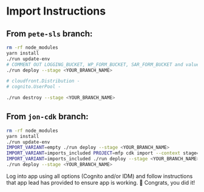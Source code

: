 # Import Instructions

## From `pete-sls` branch:

```sh
rm -rf node_modules
yarn install
./run update-env
# COMMENT OUT LOGGING_BUCKET, WP_FORM_BUCKET, SAR_FORM_BUCKET and values for short-circuiting SSM in .env file
./run deploy --stage <YOUR_BRANCH_NAME>

# cloudfront.Distribution -
# cognito.UserPool -

./run destroy --stage <YOUR_BRANCH_NAME>

```

## From `jon-cdk` branch:

```sh
rm -rf node_modules
yarn install
./run update-env
IMPORT_VARIANT=empty ./run deploy --stage <YOUR_BRANCH_NAME>
IMPORT_VARIANT=imports_included PROJECT=mfp cdk import --context stage=<YOUR_BRANCH_NAME> --force
IMPORT_VARIANT=imports_included ./run deploy --stage <YOUR_BRANCH_NAME>
./run deploy --stage <YOUR_BRANCH_NAME>
```

Log into app using all options (Cognito and/or IDM) and follow instructions that app lead has provided to ensure app is working.
:tada: Congrats, you did it!
